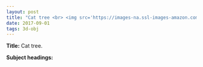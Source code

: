 ```yaml
---
layout: post
title: "Cat tree <br> <img src='https://images-na.ssl-images-amazon.com/images/I/71ZVtaYjGvL._SX425_.jpg' height='225' width='225'>"
date: 2017-09-01
tags: 3d-obj
---
```


**Title:** Cat tree.

**Subject headings:**

